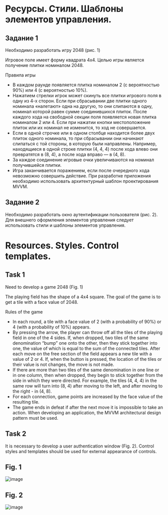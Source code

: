 # Ресурсы. Стили. Шаблоны элементов управления.

## Задание 1

Необходимо разработать игру 2048 (рис. 1)

Игровое поле имеет форму квадрата 4х4. Целью игры является получение плитки номиналом 2048.

Правила игры
* В каждом раунде появляется плитка номиналом 2  (с вероятностью 90%) или 4 (с вероятностью 10%).
* Нажатием стрелки игрок может скинуть все плитки игрового поля в одну из 4-х сторон.
Если при сбрасывании две плитки одного номинала «налетают» одна на другую, то они слипаются в одну,
номинал которой равен сумме соединившихся плиток. После каждого хода на свободной секции поля появляется
новая плитка номиналом 2 или 4. Если при нажатии кнопки местоположение плиток или их номинал не 
изменится, то ход не совершается.
* Если в одной строчке или в одном столбце находится более двух плиток одного номинала,
то при сбрасывании они начинают слипаться с той стороны, в которую были направлены.
Например, находящиеся в одной строке плитки (4, 4, 4) после хода влево они превратятся в (8, 4),
а после хода вправо — в (4, 8).
* За каждое соединение игровые очки увеличиваются на номинал получившейся плитки.
* Игра заканчивается поражением, если после очередного хода невозможно совершить действие.
При разработке приложения необходимо использовать архитектурный шаблон проектирования MVVM.

## Задание 2

Необходимо разработать окно аутентификации пользователя (рис. 2).
Для внешнего оформления элементов управления следует использовать стили и шаблоны элементов управления.


# Resources. Styles. Control templates.

## Task 1

Need to develop a game 2048 (Fig. 1)

The playing field has the shape of a 4x4 square. The goal of the game is to get a tile with a face value of 2048.

Rules of the game
* In each round, a tile with a face value of 2 (with a probability of 90%) or 4 (with a probability of 10%) appears.
* By pressing the arrow, the player can throw off all the tiles of the playing field in one of the 4 sides.
If, when dropped, two tiles of the same denomination “bump” one onto the other, then they stick together into one,
the value of which is equal to the sum of the connected tiles. After each move on the free section of the field appears
a new tile with a value of 2 or 4. If, when the button is pressed, the location of the tiles or their value is not
changes, the move is not made.
* If there are more than two tiles of the same denomination in one line or in one column,
then when dropped, they begin to stick together from the side in which they were directed.
For example, the tiles (4, 4, 4) in the same row will turn into (8, 4) after moving to the left,
and after moving to the right - in (4, 8).
* For each connection, game points are increased by the face value of the resulting tile.
* The game ends in defeat if after the next move it is impossible to take an action.
When developing an application, the MVVM architectural design pattern must be used.

## Task 2

It is necessary to develop a user authentication window (Fig. 2).
Control styles and templates should be used for external appearance of controls.

## Fig. 1
![image](https://user-images.githubusercontent.com/65856963/210846530-899a21ce-1691-4e72-9c05-3b10bc58ed5e.png)

## Fig. 2
![image](https://user-images.githubusercontent.com/65856963/210846642-924d7f8e-f97e-4aa9-a9d0-f7bf7024201c.png)



